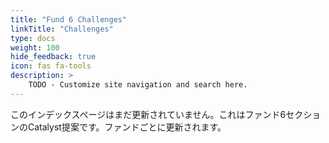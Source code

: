 ```yaml
---
title: "Fund 6 Challenges"
linkTitle: "Challenges"
type: docs
weight: 100
hide_feedback: true
icon: fas fa-tools
description: >
    TODO - Customize site navigation and search here.  
---
```


このインデックスページはまだ更新されていません。これはファンド6セクションのCatalyst提案です。ファンドごとに更新されます。
